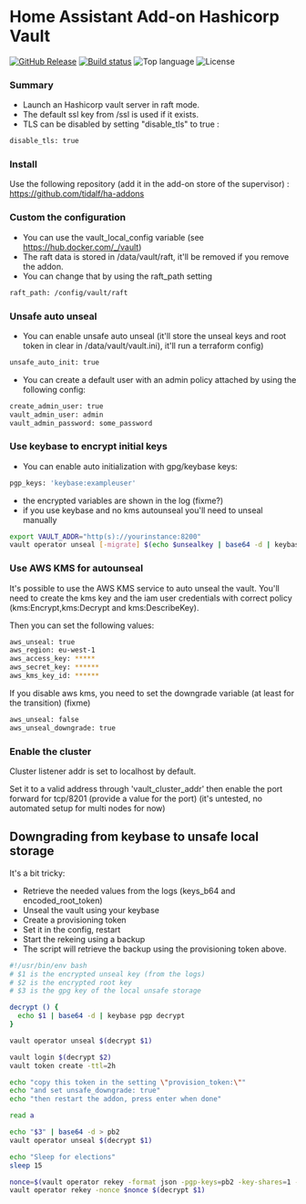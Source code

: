 # Home Assistant Add-on Hashicorp Vault

[![GitHub Release](https://img.shields.io/github/v/release/tidalf/ha-addon-vault)](https://github.com/tidalf/ha-addon-vault/releases)
[![Build status](https://img.shields.io/github/workflow/status/tidalf/ha-addon-vault/Build%20plugin/main)](https://github.com/tidalf/ha-addon-vault/actions)
![Top language](https://img.shields.io/github/languages/top/tidalf/ha-addon-vault)
![License](https://img.shields.io/github/license/tidalf/ha-addon-vault)

### Summary

- Launch an Hashicorp vault server in raft mode. 
- The default ssl key from /ssl is used if it exists.
- TLS can be disabled by setting "disable_tls" to true :
```bash
disable_tls: true
```

### Install

Use the following repository (add it in the add-on store of the supervisor) : 
https://github.com/tidalf/ha-addons


### Custom the configuration
- You can use the vault_local_config variable (see https://hub.docker.com/_/vault)
- The raft data is stored in /data/vault/raft, it'll be removed if you remove the addon. 
- You can change that by using the raft_path setting
```bash
raft_path: /config/vault/raft
```

### Unsafe auto unseal
- You can enable unsafe auto unseal (it'll store the unseal keys and root token in clear in /data/vault/vault.ini), it'll run a terraform config)
```bash
unsafe_auto_init: true
```
- You can create a default user with an admin policy attached by using the following config: 
```bash
create_admin_user: true
vault_admin_user: admin
vault_admin_password: some_password
```

### Use keybase to encrypt initial keys
- You can enable auto initialization with gpg/keybase keys:
```bash
pgp_keys: 'keybase:exampleuser'
```
- the encrypted variables are shown in the log (fixme?)
- if you use keybase and no kms autounseal you'll need to unseal manually
```bash
export VAULT_ADDR="http(s)://yourinstance:8200"
vault operator unseal [-migrate] $(echo $unsealkey | base64 -d | keybase pgp decrypt)
```


### Use AWS KMS for autounseal
It's possible to use the AWS KMS service to auto unseal the vault. 
You'll need to create the kms key and the iam user credentials with correct policy (kms:Encrypt,kms:Decrypt and kms:DescribeKey).

Then you can set the following values:
```bash
aws_unseal: true
aws_region: eu-west-1
aws_access_key: *****
aws_secret_key: ******
aws_kms_key_id: ******
```

If you disable aws kms, you need to set the downgrade variable (at least for the transition) (fixme)
```bash
aws_unseal: false
aws_unseal_downgrade: true
```

### Enable the cluster
Cluster listener addr is set to localhost by default. 

Set it to a valid address through 'vault_cluster_addr' then enable the port forward for tcp/8201 (provide a value for the port)
(it's untested, no automated setup for multi nodes for now)

## Downgrading from keybase to unsafe local storage
It's a bit tricky: 

- Retrieve the needed values from the logs (keys_b64 and encoded_root_token)
- Unseal the vault using your keybase
- Create a provisioning token
- Set it in the config, restart
- Start the rekeing using a backup
- The script will retrieve the backup using the provisioning token above.

```bash
#!/usr/bin/env bash
# $1 is the encrypted unseal key (from the logs)
# $2 is the encrypted root key
# $3 is the gpg key of the local unsafe storage

decrypt () {
  echo $1 | base64 -d | keybase pgp decrypt
}

vault operator unseal $(decrypt $1)

vault login $(decrypt $2)
vault token create -ttl=2h

echo "copy this token in the setting \"provision_token:\""
echo "and set unsafe_downgrade: true"
echo "then restart the addon, press enter when done"

read a

echo "$3" | base64 -d > pb2
vault operator unseal $(decrypt $1)

echo "Sleep for elections"
sleep 15 

nonce=$(vault operator rekey -format json -pgp-keys=pb2 -key-shares=1 -key-threshold=1 -init -backup | jq -r .nonce)
vault operator rekey -nonce $nonce $(decrypt $1)
```




